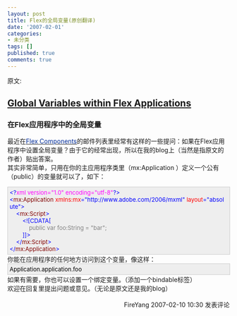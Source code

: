 ```yaml
---
layout: post
title: Flex的全局变量(原创翻译)
date: '2007-02-01'
categories:
- 未分类
tags: []
published: true
comments: true
---
```

<p>原文:<br />
<h2 id="post-38"><a href="http://weblogs.macromedia.com/mesh/archives/2007/02/global_variable.html" rel="bookmark">Global Variables within Flex Applications</a> </h2>
<p class="entry">
<h3 class="entry">在Flex应用程序中的全局变量</h3>
<p class="entry">最近在<a href="http://tech.groups.yahoo.com/group/flexcomponents/"><font color="#002c99">Flex Components</font></a>的邮件列表里经常有这样的一些提问：如果在Flex应用程序中设置全局变量？由于它的经常出现，所以在我的blog上（当然是指原文的作者）贴出答案。<br />其实非常简单，只用在你的主应用程序类里（mx:Application ）定义一个公有（public）的变量就可以了，如下：</p>
<div style="BORDER-RIGHT: #cccccc 1px solid; PADDING-RIGHT: 5px; BORDER-TOP: #cccccc 1px solid; PADDING-LEFT: 4px; FONT-SIZE: 13px; PADDING-BOTTOM: 4px; BORDER-LEFT: #cccccc 1px solid; WIDTH: 98%; WORD-BREAK: break-all; PADDING-TOP: 4px; BORDER-BOTTOM: #cccccc 1px solid; BACKGROUND-COLOR: #eeeeee"><span style="COLOR: #0000ff">&lt;?</span><span style="COLOR: #ff00ff">xml&nbsp;version="1.0"&nbsp;encoding="utf-8"</span><span style="COLOR: #0000ff">?&gt;</span><span style="COLOR: #000000"><br /></span><span style="COLOR: #0000ff">&lt;</span><span style="COLOR: #800000">mx:Application&nbsp;</span><span style="COLOR: #ff0000">xmlns:mx</span><span style="COLOR: #0000ff">="http://www.adobe.com/2006/mxml"</span><span style="COLOR: #ff0000">&nbsp;layout</span><span style="COLOR: #0000ff">="absolute"</span><span style="COLOR: #0000ff">&gt;</span><span style="COLOR: #000000"><br />&nbsp;&nbsp;&nbsp;&nbsp;</span><span style="COLOR: #0000ff">&lt;</span><span style="COLOR: #800000">mx:Script</span><span style="COLOR: #0000ff">&gt;</span><span style="COLOR: #000000"><br />&nbsp;&nbsp;&nbsp;&nbsp;&nbsp;&nbsp;&nbsp;&nbsp;</span><span style="COLOR: #0000ff">&lt;![CDATA[</span><span style="COLOR: #808080"><br />&nbsp;&nbsp;&nbsp;&nbsp;&nbsp;&nbsp;&nbsp;&nbsp;&nbsp;&nbsp;&nbsp;&nbsp;public&nbsp;var&nbsp;foo:String&nbsp;=&nbsp;"bar";<br />&nbsp;&nbsp;&nbsp;&nbsp;&nbsp;&nbsp;&nbsp;&nbsp;</span><span style="COLOR: #0000ff">]]&gt;</span><span style="COLOR: #000000"><br />&nbsp;&nbsp;&nbsp;&nbsp;</span><span style="COLOR: #0000ff">&lt;/</span><span style="COLOR: #800000">mx:Script</span><span style="COLOR: #0000ff">&gt;</span><span style="COLOR: #000000"><br /></span><span style="COLOR: #0000ff">&lt;/</span><span style="COLOR: #800000">mx:Application</span><span style="COLOR: #0000ff">&gt;</span></div>
你能在应用程序的任何地方访问到这个变量，像这样：<br />
<div style="BORDER-RIGHT: #cccccc 1px solid; PADDING-RIGHT: 5px; BORDER-TOP: #cccccc 1px solid; PADDING-LEFT: 4px; FONT-SIZE: 13px; PADDING-BOTTOM: 4px; BORDER-LEFT: #cccccc 1px solid; WIDTH: 98%; WORD-BREAK: break-all; PADDING-TOP: 4px; BORDER-BOTTOM: #cccccc 1px solid; BACKGROUND-COLOR: #eeeeee"><span style="COLOR: #000000">Application.application.foo</span></div>
如果有需要，你也可以设置一个绑定变量。（添加一个bindable标签）<br />欢迎在回复里提出问题或意见。（无论是原文还是我的blog）
<img src="http://www.cnblogs.com/FireYang/aggbug/646722.html" width="1" height="1" /><br /><br /><div align="right"><a style="text-decoration:none;" href="http://FireYang.cnblogs.com/" target="_blank">FireYang</a> 2007-02-10 10:30 <a href="http://www.cnblogs.com/FireYang/archive/2007/02/10/646722.html#Feedback" target="_blank" style="text-decoration:none;">发表评论</a></div></p></p>

